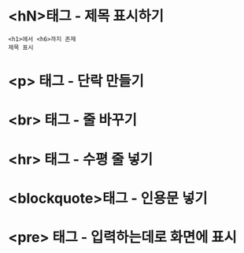 #   \<hN>태그 - 제목 표시하기

    <h1>에서 <h6>까지 존재
    제목 표시

# \<p> 태그 - 단락 만들기

# \<br> 태그 - 줄 바꾸기 
# \<hr> 태그 - 수평 줄 넣기
# \<blockquote>태그 - 인용문 넣기
# \<pre> 태그 - 입력하는데로 화면에 표시
